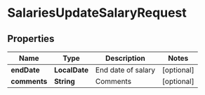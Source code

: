 

# SalariesUpdateSalaryRequest


## Properties

| Name | Type | Description | Notes |
|------------ | ------------- | ------------- | -------------|
|**endDate** | **LocalDate** | End date of salary |  [optional] |
|**comments** | **String** | Comments |  [optional] |



